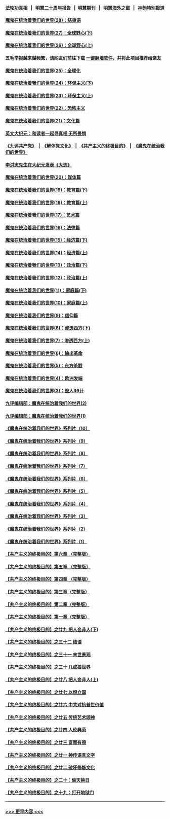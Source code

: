#### [法轮功真相](https://github.com/gfw-breaker/truth/blob/master/README.md?t=0) &nbsp;&nbsp;|&nbsp;&nbsp; [明慧二十周年报告](https://github.com/gfw-breaker/mh-reports/blob/master/README.md?t=0) &nbsp;&nbsp;|&nbsp;&nbsp;[明慧期刊](https://github.com/gfw-breaker/mh-qikan) &nbsp;&nbsp;|&nbsp;&nbsp; [明慧海外之窗](https://github.com/gfw-breaker/mh-news/blob/master/README.md?t=0) &nbsp;&nbsp;|&nbsp;&nbsp; [神韵特别报道](https://github.com/gfw-breaker/mh-news/blob/master/shenyun.md?t=0)
#### [魔鬼在统治着我们的世界(28)：结束语](../pages/nsc422/n10936246.md?t=07110001) 
#### [魔鬼在统治着我们的世界(27)：全球野心(下)](../pages/nsc422/n10928319.md?t=07110001) 
#### [魔鬼在统治着我们的世界(26)：全球野心(上)](../pages/nsc422/n10900318.md?t=07110001) 
#### 五毛举报越来越频繁，请网友们前往下载 [一键翻墙软件](https://github.com/gfw-breaker/ssr-accounts)，并将此项目推荐给亲友
#### [魔鬼在统治着我们的世界(25)：全球化](../pages/nsc422/n10788205.md?t=07110001) 
#### [魔鬼在统治着我们的世界(24)：环保主义(下)](../pages/nsc422/n10695307.md?t=07110001) 
#### [魔鬼在统治着我们的世界(23)：环保主义(上)](../pages/nsc422/n10688613.md?t=07110001) 
#### [魔鬼在统治着我们的世界(22)：恐怖主义](../pages/nsc422/n10614727.md?t=07110001) 
#### [魔鬼在统治着我们的世界(21)：文化篇](../pages/nsc422/n10597706.md?t=07110001) 
#### [英文大纪元：和读者一起寻真相 无所畏惧](../pages/nsc422/n12542027.md?t=07110001) 
#### [《九评共产党》](https://github.com/begood0513/9ping.md/blob/master/README.md) &nbsp;|&nbsp; [《解体党文化》](../../../../jtdwh.md/blob/master/README.md)  &nbsp;|&nbsp; [《共产主义的终极目的》](../../../../gczydzjmd.md/blob/master/README.md) &nbsp;|&nbsp; [《魔鬼在统治我们的世界》](../../../../mgztzwmdsj.md/blob/master/README.md) 
#### [李洪志先生在大纪元发表《大选》](../pages/nsc422/n12534746.md?t=07110001) 
#### [魔鬼在统治着我们的世界(20)：媒体篇](../pages/nsc422/n10586579.md?t=07110001) 
#### [魔鬼在统治着我们的世界(19)：教育篇(下)](../pages/nsc422/n10564808.md?t=07110001) 
#### [魔鬼在统治着我们的世界(18)：教育篇(上)](../pages/nsc422/n10526970.md?t=07110001) 
#### [魔鬼在统治着我们的世界(17)：艺术篇](../pages/nsc422/n10499093.md?t=07110001) 
#### [魔鬼在统治着我们的世界(16)：法律篇](../pages/nsc422/n10485969.md?t=07110001) 
#### [魔鬼在统治着我们的世界(15)：经济篇(下)](../pages/nsc422/n10469975.md?t=07110001) 
#### [魔鬼在统治着我们的世界(14)：经济篇(上)](../pages/nsc422/n10457370.md?t=07110001) 
#### [魔鬼在统治着我们的世界(13)：政治篇(下)](../pages/nsc422/n10448270.md?t=07110001) 
#### [魔鬼在统治着我们的世界(12)：政治篇(上)](../pages/nsc422/n10444576.md?t=07110001) 
#### [魔鬼在统治着我们的世界(11)：家庭篇(下)](../pages/nsc422/n10440961.md?t=07110001) 
#### [魔鬼在统治着我们的世界(10)：家庭篇(上)](../pages/nsc422/n10435448.md?t=07110001) 
#### [魔鬼在统治着我们的世界(9)：信仰篇](../pages/nsc422/n10432159.md?t=07110001) 
#### [魔鬼在统治着我们的世界(8)：渗透西方(下)](../pages/nsc422/n10429603.md?t=07110001) 
#### [魔鬼在统治着我们的世界(7)：渗透西方(上)](../pages/nsc422/n10426013.md?t=07110001) 
#### [魔鬼在统治着我们的世界(6)：输出革命](../pages/nsc422/n10421536.md?t=07110001) 
#### [魔鬼在统治着我们的世界(5)：东方杀戮](../pages/nsc422/n10417707.md?t=07110001) 
#### [魔鬼在统治着我们的世界(4)：欧洲发端](../pages/nsc422/n10414890.md?t=07110001) 
#### [魔鬼在统治着我们的世界(3)：毁人36计](../pages/nsc422/n10411583.md?t=07110001) 
#### [九评编辑部：魔鬼在统治着我们的世界(2)](../pages/nsc422/n10410036.md?t=07110001) 
#### [九评编辑部：魔鬼在统治着我们的世界(1)](../pages/nsc422/n10406825.md?t=07110001) 
#### [《魔鬼在统治着我们的世界》系列片（10）](../pages/nsc422/n12292670.md?t=07110001) 
#### [《魔鬼在统治着我们的世界》系列片（9）](../pages/nsc422/n12290859.md?t=07110001) 
#### [《魔鬼在统治着我们的世界》系列片（8）](../pages/nsc422/n12287445.md?t=07110001) 
#### [《魔鬼在统治着我们的世界》系列片（7）](../pages/nsc422/n12283425.md?t=07110001) 
#### [《魔鬼在统治着我们的世界》系列片（6）](../pages/nsc422/n12282314.md?t=07110001) 
#### [《魔鬼在统治着我们的世界》系列片（5）](../pages/nsc422/n12281419.md?t=07110001) 
#### [《魔鬼在统治着我们的世界》系列片（4）](../pages/nsc422/n12274024.md?t=07110001) 
#### [《魔鬼在统治着我们的世界》系列片（3）](../pages/nsc422/n12271322.md?t=07110001) 
#### [《魔鬼在统治着我们的世界》系列片（2）](../pages/nsc422/n12269049.md?t=07110001) 
#### [《魔鬼在统治着我们的世界》系列片（1）](../pages/nsc422/n12267575.md?t=07110001) 
#### [【共产主义的终极目的】第六章 （完整版）](../pages/nsc422/n11428913.md?t=07110001) 
#### [【共产主义的终极目的】第五章 （完整版）](../pages/nsc422/n11428912.md?t=07110001) 
#### [【共产主义的终极目的】第四章 （完整版）](../pages/nsc422/n11428907.md?t=07110001) 
#### [【共产主义的终极目的】第三章（完整版）](../pages/nsc422/n11428848.md?t=07110001) 
#### [【共产主义的终极目的】第二章（完整版）](../pages/nsc422/n11428831.md?t=07110001) 
#### [【共产主义的终极目的】第一章（完整版）](../pages/nsc422/n11417651.md?t=07110001) 
#### [【共产主义的终极目的】之廿九 把人变非人(下)](../pages/nsc422/n11344140.md?t=07110001) 
#### [【共产主义的终极目的】之三十二 结语](../pages/nsc422/n11360535.md?t=07110001) 
#### [【共产主义的终极目的】之三十一 末世景观](../pages/nsc422/n11351129.md?t=07110001) 
#### [【共产主义的终极目的】之三十 几成狼世界](../pages/nsc422/n11348280.md?t=07110001) 
#### [【共产主义的终极目的】之廿八 把人变非人(上)](../pages/nsc422/n11340492.md?t=07110001) 
#### [【共产主义的终极目的】之廿七 以恨立国](../pages/nsc422/n11336944.md?t=07110001) 
#### [【共产主义的终极目的】之廿六 中共对抗普世价值](../pages/nsc422/n11324785.md?t=07110001) 
#### [【共产主义的终极目的】之廿五 传统艺术颂神](../pages/nsc422/n11296396.md?t=07110001) 
#### [【共产主义的终极目的】之廿四 人伦典范](../pages/nsc422/n11296397.md?t=07110001) 
#### [【共产主义的终极目的】之廿三 富而有德](../pages/nsc422/n11283598.md?t=07110001) 
#### [【共产主义的终极目的】之廿一 神传语言文字](../pages/nsc422/n11263265.md?t=07110001) 
#### [【共产主义的终极目的】之廿二 破坏修炼文化](../pages/nsc422/n11245728.md?t=07110001) 
#### [【共产主义的终极目的】之二十：偷天换日](../pages/nsc422/n11238846.md?t=07110001) 
#### [【共产主义的终极目的】之十九：打开地狱门](../pages/nsc422/n11206376.md?t=07110001) 

----
#### [ >>> 更早内容 <<< ](../indexes/nsc422-earlier.md)
